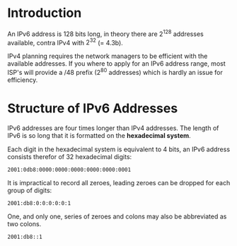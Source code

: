 # Introduction

An IPv6 address is 128 bits long, in theory there are $2^{128}$ addresses available, contra IPv4 with $2^32$ (= 4.3b).

IPv4 planning requires the network managers to be efficient with the available addresses. If you where to apply for an IPv6 address range, most ISP's will provide a /48 prefix ($2^{80}$ addresses) which is hardly an issue for efficiency.

# Structure of IPv6 Addresses

IPv6 addresses are four times longer than IPv4 addresses. The length of IPv6 is so long that it is formatted on the **hexadecimal system**. 

Each digit in the hexadecimal system is equivalent to 4 bits, an IPv6 address consists therefor of 32 hexadecimal digits:

```Notation
2001:0db8:0000:0000:0000:0000:0000:0001
```

It is impractical to record all zeroes, leading zeroes can be dropped for each group of digits:

```Shortened
2001:db8:0:0:0:0:0:1
```

One, and only one, series of zeroes and colons may also be abbreviated as two colons.

```Abbreviated
2001:db8::1
```

